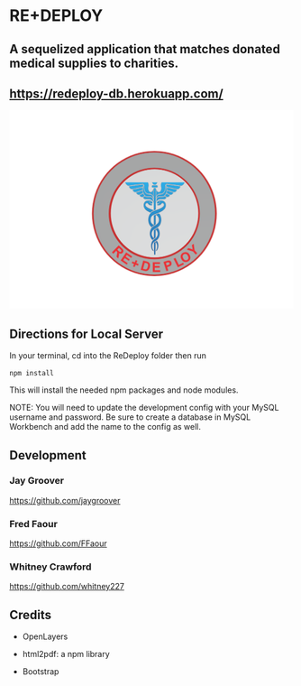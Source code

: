 
# RE+DEPLOY
## A sequelized application that matches donated medical supplies to charities.
## https://redeploy-db.herokuapp.com/
![Logo](app/Public/images/RedeployRndLogo.png)


## Directions for Local Server
In your terminal, cd into the ReDeploy folder then run 
```
npm install
```
This will install the needed npm packages and node modules.

NOTE:  You will need to update the development config with your MySQL username and password.  Be sure to create a database in MySQL Workbench and add the name to the config as well.

## Development
### Jay Groover
https://github.com/jaygroover
### Fred Faour
https://github.com/FFaour
### Whitney Crawford
https://github.com/whitney227

## Credits

* OpenLayers

* html2pdf: a npm library

* Bootstrap